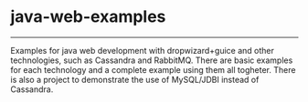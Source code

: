# java-web-examples
---

Examples for java web development with dropwizard+guice and other technologies, such as Cassandra and RabbitMQ. There are basic examples for each technology and a complete example using them all togheter. There is also a project to demonstrate the use of MySQL/JDBI instead of Cassandra.
